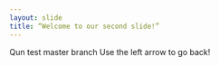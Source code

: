 ```yaml
---
layout: slide
title: “Welcome to our second slide!”
---
```

Qun test master branch
Use the left arrow to go back!
